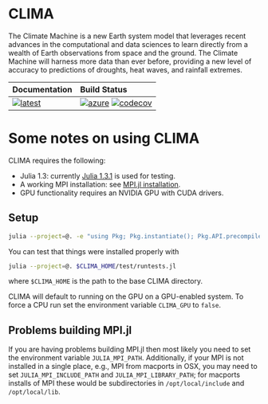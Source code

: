 # CLIMA
The Climate Machine is a new Earth system model that leverages recent advances in the computational and data sciences to learn directly from a wealth of Earth observations from space and the ground. The Climate Machine will harness more data than ever before, providing a new level of accuracy to predictions of droughts, heat waves, and rainfall extremes.

| **Documentation**                             | **Build Status**                                                        |
|:--------------------------------------------- |:------------------------------------------------------------------------|
| [![latest][docs-latest-img]][docs-latest-url] | [![azure][azure-img]][azure-url] [![codecov][codecov-img]][codecov-url] |

[docs-latest-img]: https://img.shields.io/badge/docs-latest-blue.svg
[docs-latest-url]: https://climate-machine.github.io/CLIMA/latest/

[azure-img]: https://dev.azure.com/climate-machine/CLIMA/_apis/build/status/climate-machine.CLIMA?branchName=master
[azure-url]: https://dev.azure.com/climate-machine/CLIMA/_build/latest?definitionId=5&branchName=master

[codecov-img]: https://codecov.io/gh/climate-machine/CLIMA/branch/master/graph/badge.svg
[codecov-url]: https://codecov.io/gh/climate-machine/CLIMA

# Some notes on using CLIMA

CLIMA requires the following:

 - Julia 1.3: currently [Julia 1.3.1](https://julialang.org/downloads/oldreleases/#v131_dec_30_2019) is used for testing.
 - A working MPI installation: see [MPI.jl installation](https://juliaparallel.github.io/MPI.jl/stable/installation/).
 - GPU functionality requires an NVIDIA GPU with CUDA drivers.

## Setup

```bash
julia --project=@. -e "using Pkg; Pkg.instantiate(); Pkg.API.precompile()"
```
You can test that things were installed properly with
```bash
julia --project=@. $CLIMA_HOME/test/runtests.jl
```
where `$CLIMA_HOME` is the path to the base CLIMA directory.

CLIMA will default to running on the GPU on a GPU-enabled system.
To force a CPU run set the environment variable `CLIMA_GPU` to `false`.

## Problems building MPI.jl

If you are having problems building MPI.jl then most likely you need to set the
environment variable `JULIA_MPI_PATH`. Additionally, if your MPI is not
installed in a single place, e.g., MPI from macports in OSX, you may need to set
`JULIA_MPI_INCLUDE_PATH` and `JULIA_MPI_LIBRARY_PATH`; for macports installs of
MPI these would be subdirectories in `/opt/local/include` and `/opt/local/lib`.



